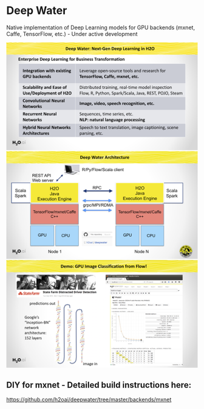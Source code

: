 # Deep Water

Native implementation of Deep Learning models for GPU backends (mxnet, Caffe, TensorFlow, etc.) - Under active development

![architecture](./architecture/roadmap.png "Deep Water Roadmap")
![architecture](./architecture/overview.png "Deep Water High-Level Architecture")
![architecture](./architecture/exampleflow.png "Deep Water Example in Flow")

## DIY for mxnet - Detailed build instructions here:
https://github.com/h2oai/deepwater/tree/master/backends/mxnet
